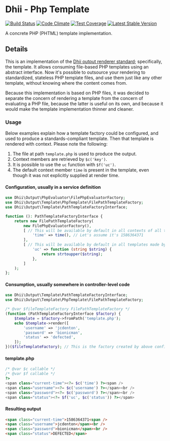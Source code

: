 # Dhii - Php Template

[![Build Status](https://travis-ci.org/dhii/php-template.svg?branch=develop)](https://travis-ci.org/dhii/php-template)
[![Code Climate](https://codeclimate.com/github/Dhii/php-template/badges/gpa.svg)](https://codeclimate.com/github/Dhii/php-template)
[![Test Coverage](https://codeclimate.com/github/Dhii/php-template/badges/coverage.svg)](https://codeclimate.com/github/Dhii/php-template/coverage)
[![Latest Stable Version](https://poser.pugx.org/dhii/php-template/version)](https://packagist.org/packages/dhii/php-template)

A concrete PHP (PHTML) template implementation.

## Details
This is an implementation of the [Dhii output renderer standard][dhii/output-renderer-interface];
specifically, the template. It allows consuming file-based PHP templates using an abstract interface.
Now it's possible to outsource your rendering to standardized, stateless PHP template files,
and use them just like any other template, without knowing where the content comes from.

Because this implementation is based on PHP files, it was decided to separate the concern
of rendering a template from the concern of evaluating a PHP file, because the latter
is useful on its own, and because it would make the template implementation thinner
and cleaner.

### Usage
Below examples explain how a template factory could be configured, and used to produce a
standards-compliant template. Then that template is rendered with context. Please note the following:

1. The file at path `template.php` is used to produce the output.
2. Context members are retrieved by `$c('key')`. 
3. It is possible to use the `uc` function with `$f('uc')`.
4. The default context member `time` is present in the template, even though it was not explicitly supplied
at render time.

#### Configuration, usually in a service definition
```php
use Dhii\Output\PhpEvaluator\FilePhpEvaluatorFactory;
use Dhii\Output\Template\PhpTemplate\FilePathTemplateFactory;
use Dhii\Output\Template\PathTemplateFactoryInterface;

function (): PathTemplateFactoryInterface {
    return new FilePathTemplateFactory(
        new FilePhpEvaluatorFactory(),
        [ // This will be available by default in all contexts of all templates made by this factory
            'time' => time(), // Let's assume it's 1586364371
        ],
        [ // This will be available by default in all templates made by this factory
            'uc' => function (string $string) {
                return strtoupper($string);
            },
        ]
    );
};
```

#### Consumption, usually somewhere in controller-level code  
```php
use Dhii\Output\Template\PathTemplateFactoryInterface;
use Dhii\Output\Template\PhpTemplate\FilePathTemplateFactory;

/* @var $fileTemplateFactory FilePathTemplateFactory */
(function (PathTemplateFactoryInterface $factory) {
    $template = $factory->fromPath('template.php');
    echo $template->render([
        'username' => 'jcdenton',
        'password' => 'bionicman',
        'status' => 'defected',
    ]);
})($fileTemplateFactory); // This is the factory created by above configuration
```

#### template.php
```php
/* @var $c callable */
/* @var $f callable */
?>
<span class="current-time"><?= $c('time') ?><span />
<span class="username"><?= $c('username') ?></span><br />
<span class="password"><?= $c('password') ?></span><br />
<span class="status"><?= $f('uc', $c('status')) ?></span>
```

#### Resulting output
```html
<span class="current-time">1586364371<span />
<span class="username">jcdenton</span><br />
<span class="password">bionicman</span><br />
<span class="status">DEFECTED</span>
```


[Dhii]: https://github.com/Dhii/dhii
[dhii/output-renderer-interface]: https://travis-ci.org/Dhii/output-renderer-interface
